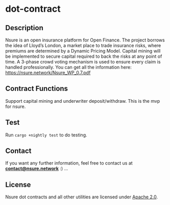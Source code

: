 # dot-contract

## Description 
Nsure is an open insurance platform for Open Finance. The project borrows the idea of Lloyd’s London, a market place to trade insurance risks, where premiums are determined by a Dynamic Pricing Model. Capital mining will be implemented to secure capital required to back the risks at any point of time. A 3-phase crowd voting mechanism is used to ensure every claim is handled professionally. You can get all the information here: https://nsure.network/Nsure_WP_0.7.pdf

## Contract Functions
Support capital mining and underwriter deposit/withdraw.
This is the mvp for nsure.

## Test
Run `cargo +nightly test` to do testing.

## Contact
If you want any further information, feel free to contact us at **contact@nsure.network** :) ...

## License
Nsure dot contracts and all other utilities are licensed under [Apache 2.0](LICENSE).
